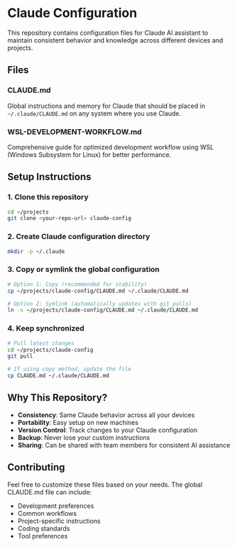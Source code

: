 # Claude Configuration

This repository contains configuration files for Claude AI assistant to maintain consistent behavior and knowledge across different devices and projects.

## Files

### CLAUDE.md
Global instructions and memory for Claude that should be placed in `~/.claude/CLAUDE.md` on any system where you use Claude.

### WSL-DEVELOPMENT-WORKFLOW.md
Comprehensive guide for optimized development workflow using WSL (Windows Subsystem for Linux) for better performance.

## Setup Instructions

### 1. Clone this repository
```bash
cd ~/projects
git clone <your-repo-url> claude-config
```

### 2. Create Claude configuration directory
```bash
mkdir -p ~/.claude
```

### 3. Copy or symlink the global configuration
```bash
# Option 1: Copy (recommended for stability)
cp ~/projects/claude-config/CLAUDE.md ~/.claude/CLAUDE.md

# Option 2: Symlink (automatically updates with git pulls)
ln -s ~/projects/claude-config/CLAUDE.md ~/.claude/CLAUDE.md
```

### 4. Keep synchronized
```bash
# Pull latest changes
cd ~/projects/claude-config
git pull

# If using copy method, update the file
cp CLAUDE.md ~/.claude/CLAUDE.md
```

## Why This Repository?

- **Consistency**: Same Claude behavior across all your devices
- **Portability**: Easy setup on new machines
- **Version Control**: Track changes to your Claude configuration
- **Backup**: Never lose your custom instructions
- **Sharing**: Can be shared with team members for consistent AI assistance

## Contributing

Feel free to customize these files based on your needs. The global CLAUDE.md file can include:
- Development preferences
- Common workflows
- Project-specific instructions
- Coding standards
- Tool preferences